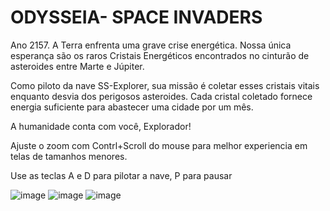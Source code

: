 ﻿# ODYSSEIA- SPACE INVADERS

Ano 2157. A Terra enfrenta uma grave crise energética. Nossa única esperança são os raros Cristais Energéticos encontrados no cinturão de asteroides entre Marte e Júpiter.

Como piloto da nave SS-Explorer, sua missão é coletar esses cristais vitais enquanto desvia dos perigosos asteroides. Cada cristal coletado fornece energia suficiente para abastecer uma cidade por um mês.

A humanidade conta com você, Explorador!

Ajuste o zoom com Contrl+Scroll do mouse para melhor experiencia em telas de tamanhos menores.

Use as teclas A e D para pilotar a nave, P para pausar

 ![image](https://github.com/user-attachments/assets/c49706a7-6d0c-4787-8769-d73906a024a7)
![image](https://github.com/user-attachments/assets/dea17c2b-0d19-4be8-9cca-a467ccdfe643)
![image](https://github.com/user-attachments/assets/21057f2c-2366-4173-88e2-6c1441cdf4d6)

